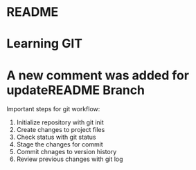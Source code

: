 # README #
# Learning GIT
# A new comment was added for updateREADME Branch

Important steps for git workflow:

1. Initialize repository with git init
2. Create changes to project files
3. Check status with git status
4. Stage the changes for commit
5. Commit chnages to version history
6. Review previous changes with git log
